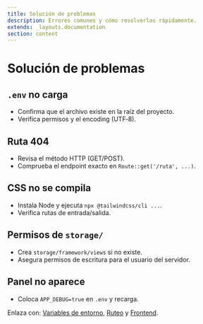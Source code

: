 ```yaml
---
title: Solución de problemas
description: Errores comunes y cómo resolverlos rápidamente.
extends: _layouts.documentation
section: content
---
```


# Solución de problemas

## `.env` no carga

- Confirma que el archivo existe en la raíz del proyecto.
- Verifica permisos y el encoding (UTF‑8).

## Ruta 404

- Revisa el método HTTP (GET/POST).
- Comprueba el endpoint exacto en `Route::get('/ruta', ...)`.

## CSS no se compila

- Instala Node y ejecuta `npx @tailwindcss/cli ...`.
- Verifica rutas de entrada/salida.

## Permisos de `storage/`

- Crea `storage/framework/views` si no existe.
- Asegura permisos de escritura para el usuario del servidor.

## Panel no aparece

- Coloca `APP_DEBUG=true` en `.env` y recarga.

Enlaza con: [Variables de entorno](/docs/env-config), [Ruteo](/docs/routing) y [Frontend](/docs/frontend-tailwind).

